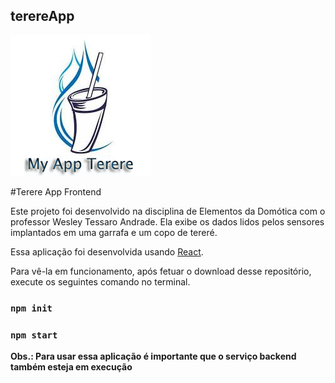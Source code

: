 ## terereApp

![My App Terere](https://github.com/JhonatanNobreBarboza/terereApp/blob/master/terere.png)



#Terere App Frontend

Este projeto foi desenvolvido na disciplina de Elementos da Domótica com o professor Wesley Tessaro Andrade. Ela exibe os dados lidos pelos sensores implantados em uma garrafa e um copo de tereré.

Essa aplicação foi desenvolvida usando [React](https://reactjs.org/).

Para vê-la em funcionamento, após fetuar o download desse repositório, execute os seguintes comando no terminal.

### `npm init`

### `npm start`

**Obs.: Para usar essa aplicação é importante que o serviço backend também esteja em execução**
